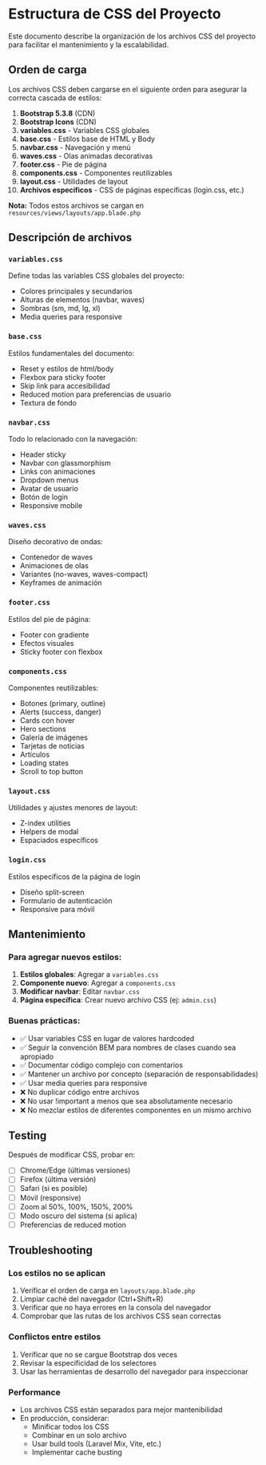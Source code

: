 # Estructura de CSS del Proyecto

Este documento describe la organización de los archivos CSS del proyecto para facilitar el mantenimiento y la escalabilidad.

## Orden de carga

Los archivos CSS deben cargarse en el siguiente orden para asegurar la correcta cascada de estilos:

1. **Bootstrap 5.3.8** (CDN)
2. **Bootstrap Icons** (CDN)
3. **variables.css** - Variables CSS globales
4. **base.css** - Estilos base de HTML y Body
5. **navbar.css** - Navegación y menú
6. **waves.css** - Olas animadas decorativas
7. **footer.css** - Pie de página
8. **components.css** - Componentes reutilizables
9. **layout.css** - Utilidades de layout
10. **Archivos específicos** - CSS de páginas específicas (login.css, etc.)

**Nota:** Todos estos archivos se cargan en `resources/views/layouts/app.blade.php`

## Descripción de archivos

### `variables.css`
Define todas las variables CSS globales del proyecto:
- Colores principales y secundarios
- Alturas de elementos (navbar, waves)
- Sombras (sm, md, lg, xl)
- Media queries para responsive

### `base.css`
Estilos fundamentales del documento:
- Reset y estilos de html/body
- Flexbox para sticky footer
- Skip link para accesibilidad
- Reduced motion para preferencias de usuario
- Textura de fondo

### `navbar.css`
Todo lo relacionado con la navegación:
- Header sticky
- Navbar con glassmorphism
- Links con animaciones
- Dropdown menus
- Avatar de usuario
- Botón de login
- Responsive mobile

### `waves.css`
Diseño decorativo de ondas:
- Contenedor de waves
- Animaciones de olas
- Variantes (no-waves, waves-compact)
- Keyframes de animación

### `footer.css`
Estilos del pie de página:
- Footer con gradiente
- Efectos visuales
- Sticky footer con flexbox

### `components.css`
Componentes reutilizables:
- Botones (primary, outline)
- Alerts (success, danger)
- Cards con hover
- Hero sections
- Galería de imágenes
- Tarjetas de noticias
- Artículos
- Loading states
- Scroll to top button

### `layout.css`
Utilidades y ajustes menores de layout:
- Z-index utilities
- Helpers de modal
- Espaciados específicos

### `login.css`
Estilos específicos de la página de login
- Diseño split-screen
- Formulario de autenticación
- Responsive para móvil

## Mantenimiento

### Para agregar nuevos estilos:

1. **Estilos globales**: Agregar a `variables.css`
2. **Componente nuevo**: Agregar a `components.css`
3. **Modificar navbar**: Editar `navbar.css`
4. **Página específica**: Crear nuevo archivo CSS (ej: `admin.css`)

### Buenas prácticas:

- ✅ Usar variables CSS en lugar de valores hardcoded
- ✅ Seguir la convención BEM para nombres de clases cuando sea apropiado
- ✅ Documentar código complejo con comentarios
- ✅ Mantener un archivo por concepto (separación de responsabilidades)
- ✅ Usar media queries para responsive
- ❌ No duplicar código entre archivos
- ❌ No usar !important a menos que sea absolutamente necesario
- ❌ No mezclar estilos de diferentes componentes en un mismo archivo

## Testing

Después de modificar CSS, probar en:
- [ ] Chrome/Edge (últimas versiones)
- [ ] Firefox (última versión)
- [ ] Safari (si es posible)
- [ ] Móvil (responsive)
- [ ] Zoom al 50%, 100%, 150%, 200%
- [ ] Modo oscuro del sistema (si aplica)
- [ ] Preferencias de reduced motion

## Troubleshooting

### Los estilos no se aplican
1. Verificar el orden de carga en `layouts/app.blade.php`
2. Limpiar caché del navegador (Ctrl+Shift+R)
3. Verificar que no haya errores en la consola del navegador
4. Comprobar que las rutas de los archivos CSS sean correctas

### Conflictos entre estilos
1. Verificar que no se cargue Bootstrap dos veces
2. Revisar la especificidad de los selectores
3. Usar las herramientas de desarrollo del navegador para inspeccionar

### Performance
- Los archivos CSS están separados para mejor mantenibilidad
- En producción, considerar:
  - Minificar todos los CSS
  - Combinar en un solo archivo
  - Usar build tools (Laravel Mix, Vite, etc.)
  - Implementar cache busting
